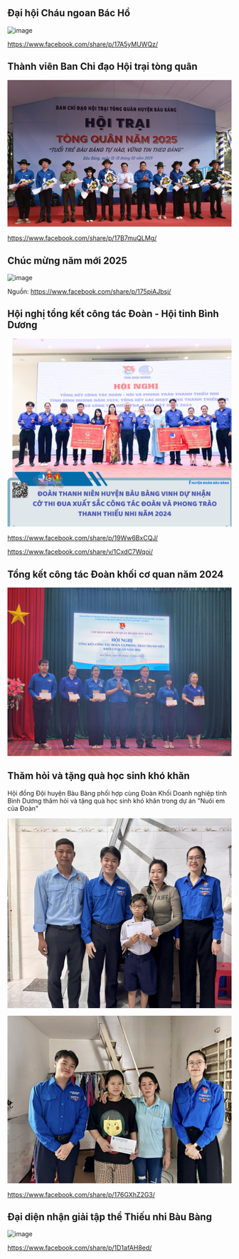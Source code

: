 ## Đại hội Cháu ngoan Bác Hồ

![image](assets/image-20250828225858-v6djrvv.png)

https://www.facebook.com/share/p/17A5yMUWQz/

## Thành viên Ban Chỉ đạo Hội trại tòng quân

![image](assets/image-20250828235705-x52yawm.png)

https://www.facebook.com/share/p/17B7muQLMg/

## Chúc mừng năm mới 2025

![image](assets/image-20250828222513-3h87uxx.png)

Nguồn: https://www.facebook.com/share/p/175piAJbsj/

## Hội nghị tổng kết công tác Đoàn - Hội tỉnh Bình Dương

![image](assets/image-20250828223301-kt4ag5l.png)

https://www.facebook.com/share/p/19Ww6BxCQJ/

https://www.facebook.com/share/v/1CxdC7Wqoi/

## Tổng kết công tác Đoàn khối cơ quan năm 2024

![20241206_171624](assets/20241206_171624-20250829034356-x1ablnj.jpg)

## Thăm hỏi và tặng quà học sinh khó khăn

Hội đồng Đội huyện Bàu Bàng phối hợp cùng Đoàn Khối Doanh nghiệp tỉnh Bình Dương thăm hỏi và tặng quà học sinh khó khăn trong dự án "Nuôi em của Đoàn"

![image](assets/image-20250828224221-45e8iue.png)

![image](assets/image-20250829035053-br32uhp.png)

https://www.facebook.com/share/p/176GXhZ2G3/

## Đại diện nhận giải tập thể Thiếu nhi Bàu Bàng

![image](assets/image-20250828224458-zeqxeku.png)

https://www.facebook.com/share/p/1D1afAH8ed/

‍
